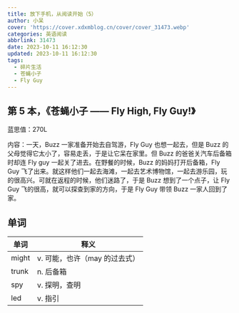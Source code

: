 ```yaml
---
title: 放下手机，从阅读开始（5）
author: 小呆
cover: 'https://cover.xdxmblog.cn/cover/cover_31473.webp'
categories: 英语阅读
abbrlink: 31473
date: 2023-10-11 16:12:30
updated: 2023-10-11 16:12:30
tags:
  - 碎片生活
  - 苍蝇小子
  - Fly Guy
---
```


## 第 5 本，《苍蝇小子 —— Fly High, Fly Guy!》

蓝思值：270L

内容：一天，Buzz 一家准备开始去自驾游，Fly Guy 也想一起去，但是 Buzz 的父母觉得它太小了，容易走丢，于是让它呆在家里。但 Buzz 的爸爸关汽车后备箱时却连 Fly guy 一起关了进去。在野餐的时候，Buzz 的妈妈打开后备箱，Fly Guy 飞了出来。就这样他们一起去海滩，一起去艺术博物馆，一起去游乐园，玩的很高兴。可就在返程的时候，他们迷路了，于是 Buzz 想到了一个点子，让 Fly Guy 飞的很高，就可以探查到家的方向，于是 Fly Guy 带领 Buzz 一家人回到了家。

## 单词

| 单词  | 释义                          |
| ----- | ----------------------------- |
| might | v. 可能，也许（may 的过去式） |
| trunk | n. 后备箱                     |
| spy   | v. 探明，查明                 |
| led   | v. 指引                       |
